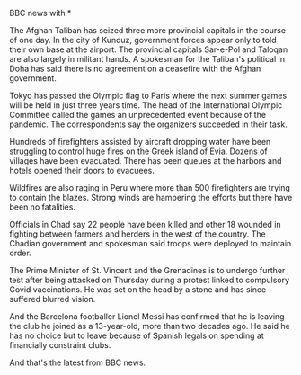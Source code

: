 BBC news with *

The Afghan Taliban has seized three more provincial capitals in the course of one day. In the city of Kunduz, government forces appear only to told their own base at the airport. The provincial capitals Sar-e-Pol and Taloqan are also largely in militant hands. A spokesman for the Taliban's political in Doha has said there is no agreement on a ceasefire with the Afghan government.

Tokyo has passed the Olympic flag to Paris where the next summer games will be held in just three years time. The head of the International Olympic Committee called the games an unprecedented event because of the pandemic. The correspondents say the organizers succeeded in their task.

Hundreds of firefighters assisted by aircraft dropping water have been struggling to control huge fires on the Greek island of Evia. Dozens of villages have been evacuated. There has been queues at the harbors and hotels opened their doors to evacuees.

Wildfires are also raging in Peru where more than 500 firefighters are trying to contain the blazes. Strong winds are hampering the efforts but there have been no fatalities.

Officials in Chad say 22 people have been killed and other 18 wounded in fighting between farmers and herders in the west of the country. The Chadian government and spokesman said troops were deployed to maintain order.

The Prime Minister of St. Vincent and the Grenadines is to undergo further test after being attacked on Thursday during a protest linked to compulsory Covid vaccinations. He was set on the head by a stone and has since suffered blurred vision.

And the Barcelona footballer Lionel Messi has confirmed that he is leaving the club he joined as a 13-year-old, more than two decades ago. He said he has no choice but to leave because of Spanish legals on spending at financially constraint clubs.

And that's the latest from BBC news.

